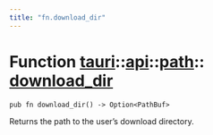 ```yaml
---
title: "fn.download_dir"
---
```


# Function [tauri](/docs/api/rust/tauri/../../index.html)::​[api](/docs/api/rust/tauri/../index.html)::​[path](/docs/api/rust/tauri/index.html)::​[download_dir](/docs/api/rust/tauri/)

    pub fn download_dir() -> Option<PathBuf>

Returns the path to the user’s download directory.

